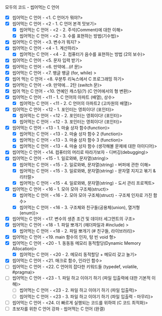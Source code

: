 모두의 코드 - 씹어먹는 C 언어

- [x] 씹어먹는 C 언어 - <1. C 언어가 뭐야?>
- [x] 씹어먹는 C 언어 - <2 - 1. C 언어 본격 맛보기>
  - [x] 씹어먹는 C 언어 - <2 - 2. 주석(Comment)에 대한 이해>
  - [x] 씹어먹는 C 언어 - <2 - 3. 수를 표현하는 방법(기수법)>
- [x] 씹어먹는 C 언어 - \<3. 변수가 뭐지? >
- [x] 씹어먹는 C 언어 - <4 - 1. 계산하리>
  - [x] 씹어먹는 C 언어 - <4 - 2. 컴퓨터가 음수를 표현하는 방법 (2의 보수)>
- [x] 씹어먹는 C 언어 - <5. 문자 입력 받기>
- [x] 씹어먹는 C 언어 - <6. 만약에...(if 문)>
- [x] 씹어먹는 C 언어 - <7. 뱅글 뱅글 (for, while) >
- [x] 씹어 먹는 C 언어 - <8. 우분투 리눅스에서 C 프로그래밍 하기>
- [x] 씹어먹는 C 언어 - <9. 만약에... 2탄 (switch 문)>
- [x] 씹어 먹는 C 언어 - <10. 연예인 캐스팅(?) (C 언어에서의 형 변환)>
- [x] 씹어먹는 C 언어 - <11 - 1. C 언어의 아파트 (배열), 상수>
  - [x] 씹어먹는 C 언어 - <11 - 2. C 언어의 아파트2 (고차원의 배열)>
- [x] 씹어먹는 C 언어 - <12 - 1. 포인터는 영희이다! (포인터)>
  - [x] 씹어먹는 C 언어 - <12 - 2. 포인터는 영희이다! (포인터)>
  - [x] 씹어먹는 C 언어 - <12 - 3. 포인터는 영희이다! (포인터)>
- [x] 씹어먹는 C 언어 - <13 - 1. 마술 상자 함수(function)>
  - [x] 씹어먹는 C 언어 - <13 - 2. 마술 상자 함수 2 (function)>
  - [x] 씹어먹는 C 언어 - <13 - 3. 마술 상자 함수 3 (function)>
  - [x] 씹어먹는 C 언어 - <13 - 4. 마술 상자 함수 (생각해볼 문제에 대한 아이디어)>
- [x] 씹어먹는 C 언어 - <14. 컴퓨터의 머리로 따라가보자 - 디버깅(debugging)>
- [x] 씹어먹는 C 언어 - <15 - 1. 일로와봐, 문자열(string)>
  - [x] 씹어먹는 C 언어 - <15 - 2. 일로와봐, 문자열(string) - 버퍼에 관한 이해>
  - [x] 씹어먹는 C 언어 - <15 - 3. 일로와봐, 문자열(string) - 문자열 지지고 볶기 & 리터럴>
  - [x] 씹어먹는 C 언어 - <15 - 4. 일로와봐, 문자열(string) - 도서 관리 프로젝트>
- [x] 씹어먹는 C 언어 - <16 - 1. 모아 모아 구조체(struct)>
  - [x] 씹어먹는 C 언어 - <16 - 2. 모아 모아 구조체(struct) - 구조체 인자로 가진 함수>
  - [x] 씹어먹는 C 언어 - <16 - 3. 구조체와 친구들(공용체(union), 열거형(enum))>
- [x] 씹어먹는 C 언어 - <17. 변수의 생존 조건 및 데이터 세그먼트의 구조>
- [x] 씹어먹는 C 언어 - <18 - 1. 파일 뽀개기 (헤더파일과 #include) >
  - [x] 씹어먹는 C 언어 - <18 - 2. 파일 뽀개기 (# 친구들, 라이브러리)>
- [x] 씹어먹는 C 언어 - <19. main 함수의 인자, 텅 빈 void 형>
- [x] 씹어먹는 C 언어 - <20 - 1. 동동동 메모리 동적할당(Dynamic Memory Allocation)>
  - [x] 씹어먹는 C 언어 - <20 - 2. 메모리 동적할당 + 메모리 갖고 놀기>
- [x] 씹어먹는 C 언어 - <21. 매크로 함수, 인라인 함수>
- [ ] 씹어먹는 C 언어 - <22. C 언어의 잡다한 키워드들 (typedef, volatile, #pragma)>
- [ ] 씹어먹는 C 언어 - <23 - 1. 파일 하고 이야기 하기 (파일 입출력에 대한 기본적 이해)>
  - [ ] 씹어먹는 C 언어 - <23 - 2. 파일 하고 이야기 하기 (파일 입출력)>
  - [ ] 씹어먹는 C 언어 - <23 - 3. 파일 하고 이야기 하기 (파일 입출력 - 마무리)>
- [ ] 씹어먹는 C 언어 - <24. 더 빠르게 실행되는 코드를 위하여 (C 코드 최적화)>
- [ ] 초보자를 위한 C 언어 강좌 - 씹어먹는 C 언어 (완결)
